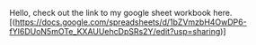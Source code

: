 Hello, check out the link to my google sheet workbook here.[(https://docs.google.com/spreadsheets/d/1bZVmzbH4OwDP6-fYl6DUoN5mOTe_KXAUUehcDpSRs2Y/edit?usp=sharing)]
